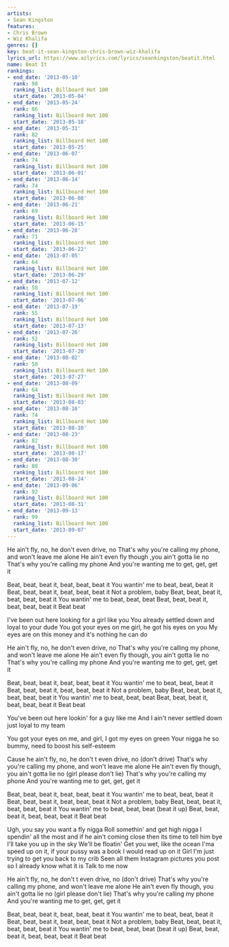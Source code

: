 ```yaml
---
artists:
- Sean Kingston
features:
- Chris Brown
- Wiz Khalifa
genres: []
key: beat-it-sean-kingston-chris-brown-wiz-khalifa
lyrics_url: https://www.azlyrics.com/lyrics/seankingston/beatit.html
name: Beat It
rankings:
- end_date: '2013-05-10'
  rank: 98
  ranking_list: Billboard Hot 100
  start_date: '2013-05-04'
- end_date: '2013-05-24'
  rank: 86
  ranking_list: Billboard Hot 100
  start_date: '2013-05-18'
- end_date: '2013-05-31'
  rank: 82
  ranking_list: Billboard Hot 100
  start_date: '2013-05-25'
- end_date: '2013-06-07'
  rank: 74
  ranking_list: Billboard Hot 100
  start_date: '2013-06-01'
- end_date: '2013-06-14'
  rank: 74
  ranking_list: Billboard Hot 100
  start_date: '2013-06-08'
- end_date: '2013-06-21'
  rank: 69
  ranking_list: Billboard Hot 100
  start_date: '2013-06-15'
- end_date: '2013-06-28'
  rank: 71
  ranking_list: Billboard Hot 100
  start_date: '2013-06-22'
- end_date: '2013-07-05'
  rank: 64
  ranking_list: Billboard Hot 100
  start_date: '2013-06-29'
- end_date: '2013-07-12'
  rank: 58
  ranking_list: Billboard Hot 100
  start_date: '2013-07-06'
- end_date: '2013-07-19'
  rank: 55
  ranking_list: Billboard Hot 100
  start_date: '2013-07-13'
- end_date: '2013-07-26'
  rank: 52
  ranking_list: Billboard Hot 100
  start_date: '2013-07-20'
- end_date: '2013-08-02'
  rank: 58
  ranking_list: Billboard Hot 100
  start_date: '2013-07-27'
- end_date: '2013-08-09'
  rank: 64
  ranking_list: Billboard Hot 100
  start_date: '2013-08-03'
- end_date: '2013-08-16'
  rank: 74
  ranking_list: Billboard Hot 100
  start_date: '2013-08-10'
- end_date: '2013-08-23'
  rank: 82
  ranking_list: Billboard Hot 100
  start_date: '2013-08-17'
- end_date: '2013-08-30'
  rank: 88
  ranking_list: Billboard Hot 100
  start_date: '2013-08-24'
- end_date: '2013-09-06'
  rank: 92
  ranking_list: Billboard Hot 100
  start_date: '2013-08-31'
- end_date: '2013-09-13'
  rank: 99
  ranking_list: Billboard Hot 100
  start_date: '2013-09-07'
---
```



He ain't fly, no, he don't even drive, no
That's why you're calling my phone, and won't leave me alone
He ain't even fly though ,you ain't gotta lie no
That's why you're calling my phone
And you're wanting me to get, get, get it


Beat, beat, beat it, beat, beat, beat it
You wantin' me to beat, beat, beat it
Beat, beat, beat it, beat, beat, beat it
Not a problem, baby
Beat, beat, beat it, beat, beat, beat it
You wantin' me to beat, beat, beat
Beat, beat, beat it, beat, beat, beat it
Beat beat

I've been out here looking for a girl like you
You already settled down and loyal to your dude
You got your eyes on me girl, he got his eyes on you
My eyes are on this money and it's nothing he can do


He ain't fly, no, he don't even drive, no
That's why you're calling my phone, and won't leave me alone
He ain't even fly though, you ain't gotta lie no
That's why you're calling my phone
And you're wanting me to get, get, get it


Beat, beat, beat it, beat, beat, beat it
You wantin' me to beat, beat, beat it
Beat, beat, beat it, beat, beat, beat it
Not a problem, baby
Beat, beat, beat it, beat, beat, beat it
You wantin' me to beat, beat, beat
Beat, beat, beat it, beat, beat, beat it
Beat beat


You've been out here lookin' for a guy like me
And I ain't never settled down just loyal to my team


You got your eyes on me, and girl, I got my eyes on green
Your nigga he so bummy, need to boost his self-esteem


Cause he ain't fly, no, he don't t even drive, no (don't drive)
That's why you're calling my phone, and won't leave me alone
He ain't even fly though, you ain't gotta lie no (girl please don't lie)
That's why you're calling my phone
And you're wanting me to get, get, get it


Beat, beat, beat it, beat, beat, beat it
You wantin' me to beat, beat, beat it
Beat, beat, beat it, beat, beat, beat it
Not a problem, baby
Beat, beat, beat it, beat, beat, beat it
You wantin' me to beat, beat, beat (beat it up)
Beat, beat, beat it, beat, beat, beat it
Beat beat


Ugh, you say you want a fly nigga
Roll somethin' and get high nigga
I spendin' all the most and if he ain't coming close then its time to tell him bye
I'll take you up in the sky
We'll be floatin'
Get you wet, like the ocean
I'ma speed up on it, if your pussy was a book I would read up on it
Girl I'm just trying to get you back to my crib
Seen all them Instagram pictures you post so I already know what it is
Talk to me now


He ain't fly, no, he don't t even drive, no (don't drive)
That's why you're calling my phone, and won't leave me alone
He ain't even fly though, you ain't gotta lie no (girl please don't lie)
That's why you're calling my phone
And you're wanting me to get, get, get it


Beat, beat, beat it, beat, beat, beat it
You wantin' me to beat, beat, beat it
Beat, beat, beat it, beat, beat, beat it
Not a problem, baby
Beat, beat, beat it, beat, beat, beat it
You wantin' me to beat, beat, beat (beat it up)
Beat, beat, beat it, beat, beat, beat it
Beat beat



